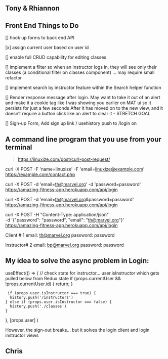 ## Tony & Rhiannon

## Front End Things to Do

[] hook up forms to back end API 

[x] assign current user based on user id

[] enable full CRUD capability for editing classes 

[] implement a filter so when an instructor logs in, they will see only their classes (a conditional filter on classes component) … may require small refactor 

[] implement search by instructor feature within the Search helper function

[] Render response message after login.  May want to take it out of an alert and make it a cookie tag like I was showing you earlier on MAT ui so it persists for just a few seconds After it has moved on to the new view, and it doesn’t require a button click like an alert to clear it - STRETCH GOAL

[] Sign-up Form, Add sign up link / usehistory push to /login on 

##  A command line program that you use from your terminal

> https://linuxize.com/post/curl-post-request/

curl -X POST -F 'name=linuxize' -F 'email=linuxize@example.com' https://example.com/contact.php

curl -X POST -d 'email=th@marvel.org' -d 'password=password'  https://amazing-fitness-app.herokuapp.com/api/login

curl -X POST -d 'email=th@marvel.org&password=password'  https://amazing-fitness-app.herokuapp.com/api/login

curl -X POST -H "Content-Type: application/json" \
    -d '{"password": "password", "email": "th@marvel.org"}' \
    https://amazing-fitness-app.herokuapp.com/api/login


Client # 1
email: th@marvel.org
password: password

Instructor# 2
email: bp@marvel.org
password: password


## My idea to solve the async problem in Login:

  useEffect(() => {
     // check state for instructor... user.isInstructor which gets pulled below from Redux state
     if (props.currentUser && !props.currentUser.id) {
       return;
     }

     if (props.user.isInstructor === true) {
      history.push('/instructors')
    } else if (props.user.isInstructor === false) {
      history.push('./classes')
    }
  }, [props.user] )

  However, the sign-out breaks... but it solves the login client and login instructor views



## Chris


